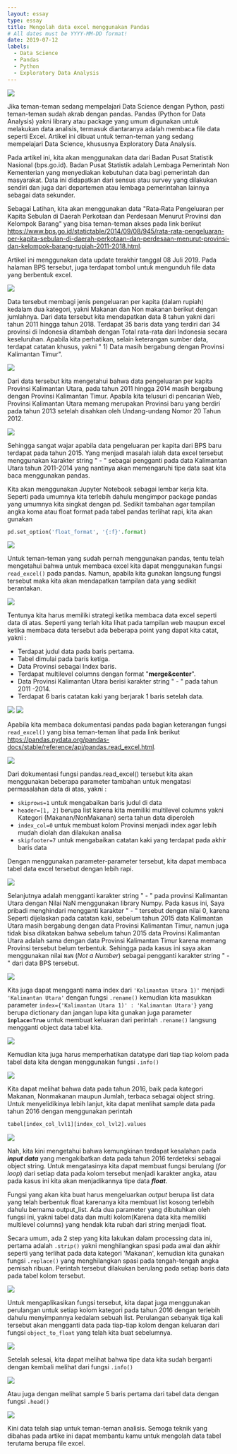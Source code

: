 ```yaml
---
layout: essay
type: essay
title: Mengolah data excel menggunakan Pandas
# All dates must be YYYY-MM-DD format!
date: 2019-07-12
labels:
  - Data Science
  - Pandas
  - Python
  - Exploratory Data Analysis
---
```


<img class="ui tiny left circular floated image" src="../images/Medium/excel/0_panda ilustration.jpg">

Jika teman-teman sedang mempelajari Data Science dengan Python, pasti teman-teman sudah akrab dengan pandas. Pandas (Python for Data Analysis) yakni library atau package yang umum digunakan untuk melakukan data analisis, termasuk diantaranya adalah membaca file data seperti Excel. Artikel ini dibuat untuk teman-teman yang sedang mempelajari Data Science, khususnya Exploratory Data Analysis.

Pada artikel ini, kita akan menggunakan data dari Badan Pusat Statistik Nasional (bps.go.id). Badan Pusat Statistik adalah Lembaga Pemerintah Non Kementerian yang menyediakan kebutuhan data bagi pemerintah dan masyarakat. Data ini didapatkan dari sensus atau survey yang dilakukan sendiri dan juga dari departemen atau lembaga pemerintahan lainnya sebagai data sekunder. 

Sebagai Latihan, kita akan menggunakan data "Rata‑Rata Pengeluaran per Kapita Sebulan di Daerah Perkotaan dan Perdesaan Menurut Provinsi dan Kelompok Barang" yang bisa teman-teman akses pada link berikut <https://www.bps.go.id/statictable/2014/09/08/945/rata-rata-pengeluaran-per-kapita-sebulan-di-daerah-perkotaan-dan-perdesaan-menurut-provinsi-dan-kelompok-barang-rupiah-2011-2018.html>.

Artikel ini menggunakan data update terakhir tanggal 08 Juli 2019. Pada halaman BPS tersebut, juga terdapat tombol untuk mengunduh file data yang berbentuk excel. 

<img class="ui tiny left circular floated image" src="../images/Medium/excel/1_bps.png">

Data tersebut membagi jenis pengeluaran per kapita (dalam rupiah) kedalam dua kategori, yakni Makanan dan Non makanan berikut dengan jumlahnya. Dari data tersebut kita mendapatkan data 8 tahun yakni dari tahun 2011 hingga tahun 2018. Terdapat 35 baris data yang terdiri dari 34 provinsi di Indonesia ditambah dengan Total rata-rata dari Indonesia secara keseluruhan. Apabila kita perhatikan, selain keterangan sumber data, terdapat catatan khusus, yakni " 1) Data masih bergabung dengan Provinsi Kalimantan Timur".

<img class="ui tiny left circular floated image" src="../images/Medium/excel/2_catatan_kaki.png">

Dari data tersebut kita mengetahui bahwa data pengeluaran per kapita Provinsi Kalimantan Utara, pada tahun 2011 hingga 2014 masih bergabung dengan Provinsi Kalimantan Timur. Apabila kita telusuri di pencarian Web, Provinsi Kalimantan Utara memang merupakan Provinsi baru yang berdiri pada tahun 2013 setelah disahkan oleh Undang-undang Nomor 20 Tahun 2012.

<img class="ui tiny left circular floated image" src="../images/Medium/excel/3_Kalimantan Utara.png">

Sehingga sangat wajar apabila data pengeluaran per kapita dari BPS baru terdapat pada tahun 2015. Yang menjadi masalah ialah data excel tersebut menggunakan karakter string " - " sebagai pengganti pada data Kalimantan Utara tahun 2011-2014 yang nantinya akan memengaruhi tipe data saat kita baca menggunakan pandas.

Kita akan menggunakan Jupyter Notebook sebagai lembar kerja kita. Seperti pada umumnya kita terlebih dahulu mengimpor package pandas yang umumnya kita singkat dengan pd. Sedikit tambahan agar tampilan angka koma atau float format pada tabel pandas terlihat rapi, kita akan gunakan 
```python
pd.set_option('float_format', '{:f}'.format)
```

<img class="ui tiny left circular floated image" src="../images/Medium/excel/4_import_pandas.png">

Untuk teman-teman yang sudah pernah menggunakan pandas, tentu telah mengetahui bahwa untuk membaca excel kita dapat menggunakan fungsi `read_excel()` pada pandas. Namun, apabila kita gunakan langsung fungsi tersebut maka kita akan mendapatkan tampilan data yang sedikit berantakan.

<img class="ui tiny left circular floated image" src="../images/Medium/excel/5_load_excel.png">

Tentunya kita harus memiliki strategi ketika membaca data excel seperti data di atas. Seperti yang terlah kita lihat pada tampilan web maupun excel ketika membaca data tersebut ada beberapa point yang dapat kita catat, yakni :

* Terdapat judul data pada baris pertama.
* Tabel dimulai pada baris ketiga.
* Data Provinsi sebagai Index baris.
* Terdapat multilevel columns dengan format "**merge&center**".
* Data Provinsi Kalimantan Utara berisi karakter string " - " pada tahun 2011 -2014.
* Terdapat 6 baris catatan kaki yang berjarak 1 baris setelah data.

<img class="ui tiny left circular floated image" src="../images/Medium/excel/6_anomali_data_1.png">

<img class="ui tiny left circular floated image" src="../images/Medium/excel/7_anomali_data_2.png">

Apabila kita membaca dokumentasi pandas pada bagian keterangan fungsi `read_excel()` yang bisa teman-teman lihat pada link berikut  <https://pandas.pydata.org/pandas-docs/stable/reference/api/pandas.read_excel.html>. 

<img class="ui tiny left circular floated image" src="../images/Medium/excel/8_pandas_load_excel_documentation.png">

Dari dokumentasi fungsi pandas.read_excel() tersebut kita akan menggunakan beberapa parameter tambahan untuk mengatasi permasalahan data di atas, yakni :
* `skiprows=1` untuk mengabaikan baris judul di data
* `header=[1, 2]` berupa list karena kita memiliki multilevel columns yakni Kategori (Makanan/NonMakanan) serta tahun data diperoleh
* `index_col=0` untuk membuat kolom Provinsi menjadi index agar lebih mudah diolah dan dilakukan analisa
* `skipfooter=7` untuk mengabaikan catatan kaki yang terdapat pada akhir baris data

Dengan menggunakan parameter-parameter tersebut, kita dapat membaca tabel data excel tersebut dengan lebih rapi. 

<img class="ui tiny left circular floated image" src="../images/Medium/excel/9_read_excel_proper.png">

Selanjutnya adalah mengganti karakter string " - " pada provinsi Kalimantan Utara dengan Nilai NaN menggunakan library Numpy. Pada kasus ini, Saya pribadi menghindari mengganti karakter " - " tersebut dengan nilai 0, karena Seperti dijelaskan pada catatan kaki, sebelum tahun 2015 data Kalimantan Utara masih bergabung dengan data Provinsi Kalimantan Timur, namun juga tidak bisa dikatakan bahwa sebelum tahun 2015  data Provinsi Kalimantan Utara adalah sama dengan data Provinsi Kalimantan Timur karena memang Provinsi tersebut belum terbentuk. Sehingga pada kasus ini saya akan menggunakan nilai `NaN` (_Not a Number_) sebagai pengganti karakter string " - " dari data BPS tersebut.

<img class="ui tiny left circular floated image" src="../images/Medium/excel/10_replace_strip.png">

Kita juga dapat mengganti nama index dari `'Kalimantan Utara 1)'` menjadi `'Kalimantan Utara'` dengan fungsi `.rename()` kemudian kita masukkan parameter `index={'Kalimantan Utara 1)' : 'Kalimantan Utara'}` yang berupa dictionary dan jangan lupa kita gunakan juga parameter **`inplace=True`** untuk membuat keluaran dari perintah `.rename()` langsung mengganti object data tabel kita.

<img class="ui tiny left circular floated image" src="../images/Medium/excel/11_rename_Kaltara.png">

Kemudian kita juga harus memperhatikan datatype dari tiap tiap kolom pada tabel data kita dengan menggunakan fungsi `.info()`

<img class="ui tiny left circular floated image" src="../images/Medium/excel/12_object_string.png">

Kita dapat melihat bahwa data pada tahun 2016, baik pada kategori Makanan, Nonmakanan maupun Jumlah, terbaca sebagai object string. Untuk menyelidikinya lebih lanjut, kita dapat menlihat sample data pada tahun 2016 dengan menggunakan perintah 
```python
tabel[index_col_lvl1][index_col_lvl2].values
```

<img class="ui tiny left circular floated image" src="../images/Medium/excel/13_data_string.png">

Nah, kita kini mengetahui bahwa kemungkinan terdapat kesalahan pada **_input data_** yang mengakibatkan data pada tahun 2016 terdeteksi sebagai object string. Untuk mengatasinya kita dapat membuat fungsi berulang (_for loop_) dari setiap data pada kolom tersebut menjadi karakter angka, atau pada kasus ini kita akan menjadikannya tipe data **_float_**. 

Fungsi yang akan kita buat harus mengeluarkan _output_ berupa list data yang telah berbentuk float karenanya kita membuat list kosong terlebih dahulu bernama output_list. Ada dua parameter yang dibutuhkan oleh fungsi ini, yakni tabel data dan multi kolom(Karena data kita memiliki multilevel columns) yang hendak kita rubah dari string menjadi float.

Secara umum, ada 2 step yang kita lakukan dalam processing data ini, pertama adalah `.strip()` yakni menghilangkan spasi pada awal dan akhir seperti yang terlihat pada data kategori 'Makanan', kemudian kita gunakan fungsi `.replace()` yang menghilangkan spasi pada tengah-tengah angka pemisah ribuan. Perintah tersebut dilakukan berulang pada setiap baris data pada tabel kolom tersebut.

<img class="ui tiny left circular floated image" src="../images/Medium/excel/14_function_data.png">

Untuk mengaplikasikan fungsi tersebut, kita dapat juga menggunakan perulangan untuk setiap kolom kategori pada tahun 2016 dengan terlebih dahulu menyimpannya kedalam sebuah list. Perulangan sebanyak tiga kali tersebut akan mengganti data pada tiap-tiap kolom dengan keluaran dari fungsi `object_to_float` yang telah kita buat sebelumnya.

<img class="ui tiny left circular floated image" src="../images/Medium/excel/15_string_col_list.png">

Setelah selesai, kita dapat melihat bahwa tipe data kita sudah berganti dengan kembali melihat dari fungsi `.info()`

<img class="ui tiny left circular floated image" src="../images/Medium/excel/16_data_info.png">

Atau juga dengan melihat sample 5 baris pertama dari tabel data dengan fungsi `.head()`

<img class="ui tiny left circular floated image" src="../images/Medium/excel/17_data_clean.png">

Kini data telah siap untuk teman-teman analisis. Semoga teknik yang dibahas pada artike ini dapat membantu kamu untuk mengolah data tabel terutama berupa file excel.

